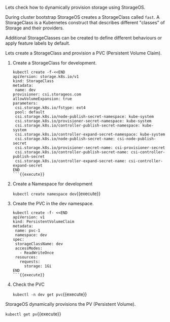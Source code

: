 Lets check how to dynamically provision storage using StorageOS.

During cluster bootstrap StorageOS creates a StorageClass called `fast`. A
StorageClass is a Kubernetes construct that describes different "classes" of
Storage and their providers.

Additional StorageClasses can be created to define different behaviours or apply
feature labels by default.

Lets create a StorageClass and provision a PVC (Persistent Volume Claim).

1. Create a StorageClass for development.

    ```
   kubectl create -f-<<END
   apiVersion: storage.k8s.io/v1
   kind: StorageClass
   metadata:
     name: dev
   provisioner: csi.storageos.com
   allowVolumeExpansion: true
   parameters:
     csi.storage.k8s.io/fstype: ext4
     pool: default
     csi.storage.k8s.io/node-publish-secret-namespace: kube-system
     csi.storage.k8s.io/provisioner-secret-namespace: kube-system
     csi.storage.k8s.io/controller-publish-secret-namespace: kube-system
     csi.storage.k8s.io/controller-expand-secret-namespace: kube-system
     csi.storage.k8s.io/node-publish-secret-name: csi-node-publish-secret
     csi.storage.k8s.io/provisioner-secret-name: csi-provisioner-secret
     csi.storage.k8s.io/controller-publish-secret-name: csi-controller-publish-secret
     csi.storage.k8s.io/controller-expand-secret-name: csi-controller-expand-secret
   END
    ```{{execute}}

1. Create a Namespace for development

    `kubectl create namespace dev`{{execute}}

1. Create the PVC in the dev namespace.

    ```
   kubectl create -f- <<END
   apiVersion: v1
   kind: PersistentVolumeClaim
   metadata:
     name: pvc-1
     namespace: dev
   spec:
     storageClassName: dev
     accessModes:
       - ReadWriteOnce
     resources:
       requests:
         storage: 1Gi
   END
    ```{{execute}}

1. Check the PVC

    `kubectl -n dev get pvc`{{execute}}

StorageOS dynamically provisions the PV (Persistent Volume).

`kubectl get pv`{{execute}}

